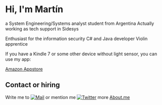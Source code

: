# Hi, I'm Martín
a System Engineering/Systems analyst student from Argentina
Actually working as tech support in Sidesys

Enthusiast for the information security
C# and Java developer
Violin apprentice


If you have a Kindle 7 or some other device without light sensor, you can use my app:

[Amazon Appstore](https://www.amazon.com/dp/B079WCMRL8/ref=sr_1_1?s=mobile-apps&ie=UTF8&qid=1519056126&sr=1-1)

## Contact or hiring
Write me to [![Mail](https://img.shields.io/badge/Mail-martin.78b@hotmail.com-red.svg)](mailto:martin.78b@hotmail.com)
or mention me [![Twitter](https://img.shields.io/badge/Twitter-@Martin78b-green.svg)](http://www.twitter.com/Martin78b)
more [About.me](http://about.me/martin78b)
